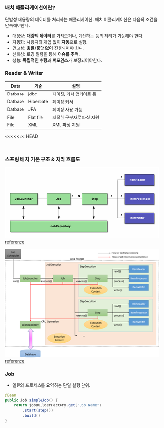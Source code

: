 ### 배치 애플리케이션이란?
단발성 대용량의 데이터를 처리하는 애플리케이션. 배치 어플리케이션은 다음의 조건을 만족해야한다.
- 대용량: **대량의 데이터**를 가져오거나, 계산하는 등의 처리가 가능해야 한다.
- 자동화:  사용자의 개입 없이 **자동**으로 실행.
- 견고성: **충돌/중단 없이** 진행되어야 한다.
- 신뢰성: 로깅 알림을 통해 **이슈를 추적**.
- 성능: **독립적인 수행**과 **퍼포먼스**가 보장되어야한다.

### Reader & Writer
|Data|기술|설명|
|---|---|---|
|Datbase|jdbc|페이징, 커서 업데이트 등|
|Datbase|Hiberbate|페이징 커서
|Datbase|JPA|페이징 사용 가능
|File|Flat file|지정한 구분자로 파싱 지원
|File|XML|XML 파싱 지원
<<<<<<< HEAD

</br>

### 스프링 배치 기본 구조 & 처리 흐름도

![구성](../assets/spring-batch/batch-1.png)
[reference](https://terasoluna-batch.github.io/guideline/5.0.0.RELEASE/en/Ch02_SpringBatchArchitecture.html)

![구성](../assets/spring-batch/batch-2.png)
[reference](https://terasoluna-batch.github.io/guideline/5.0.0.RELEASE/en/Ch02_SpringBatchArchitecture.html)

### Job
- 일련의 프로세스를 요약하는 단일 실행 단위.

``` java
@Bean
public Job simpleJob() {
    return jobBuilderFactory.get("Job Name")
        .start(step())
        .build();
}
```